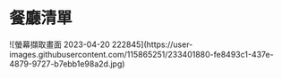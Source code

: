 <h1> 餐廳清單 </h1>
![螢幕擷取畫面 2023-04-20 222845](https://user-images.githubusercontent.com/115865251/233401880-fe8493c1-437e-4879-9727-b7ebb1e98a2d.jpg)
